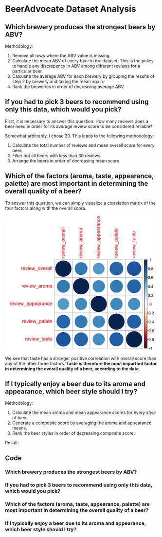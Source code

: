 # BeerAdvocate Dataset Analysis

## Which brewery produces the strongest beers by ABV?

Methodology:
1. Remove all rows where the ABV value is missing.
2. Calculate the mean ABV of every *beer* in the dataset. This is the policy to handle any discrepency in ABV among different reviews for a particular beer. 
3. Calculate the average ABV for each brewery by grouping the results of step 2 by brewery and taking the mean again.
4. Rank the breweries in order of decreasing average ABV. 

## If you had to pick 3 beers to recommend using only this data, which would you pick?

First, it is necessary to answer this question: How many reviews does a beer need in order for its average review score to be considered reliable? 

Somewhat arbitrarily, I chose 30. This leads to the following methodology:
1. Calculate the total number of reviews and mean overall score for every beer.
2. Filter out all beers with less than 30 reviews.
3. Arrange the beers in order of decreasing mean score.


## Which of the factors (aroma, taste, appearance, palette) are most important in determining the overall quality of a beer?

To answer this question, we can simply visualize a correlation matrix of the four factors along with the overall score.

![correlation matrix](img/cormatrix.png)

We see that taste has a stronger positive correlation with overall score than any of the other three factors. **Taste is therefore the most important factor in determining the overall quality of a beer, according to the data.** 


## If I typically enjoy a beer due to its aroma and appearance, which beer style should I try?

Methodology: 
1. Calculate the mean aroma and mean appearance scores for every *style* of beer. 
2. Generate a composite score by averaging the aroma and appearance means. 
3. Rank the beer styles in order of decreasing composite score.

Result:


## Code

### Which brewery produces the strongest beers by ABV?

### If you had to pick 3 beers to recommend using only this data, which would you pick?


### Which of the factors (aroma, taste, appearance, palette) are most important in determining the overall quality of a beer?

### If I typically enjoy a beer due to its aroma and appearance, which beer style should I try?